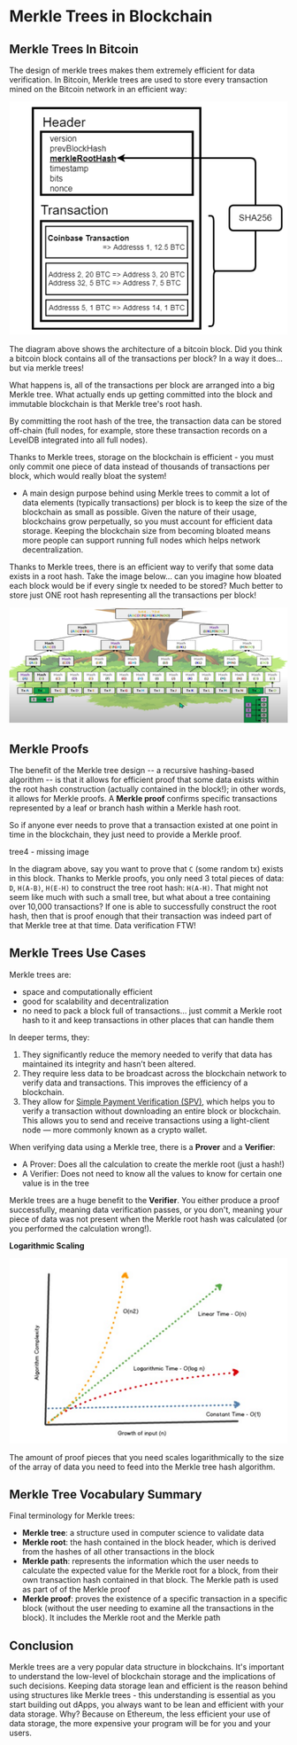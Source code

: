 # Merkle Trees in Blockchain

## Merkle Trees In Bitcoin

The design of merkle trees makes them extremely efficient for data verification. In Bitcoin, Merkle trees are used to store every transaction mined on the Bitcoin network in an efficient way:

![Bitcoin block](image-10.png)

The diagram above shows the architecture of a bitcoin block. Did you think a bitcoin block contains all of the transactions per block? In a way it does... but via merkle trees!

What happens is, all of the transactions per block are arranged into a big Merkle tree. What actually ends up getting committed into the block and immutable blockchain is that Merkle tree's root hash.

By committing the root hash of the tree, the transaction data can be stored off-chain (full nodes, for example, store these transaction records on a LevelDB integrated into all full nodes).

Thanks to Merkle trees, storage on the blockchain is efficient - you must only commit one piece of data instead of thousands of transactions per block, which would really bloat the system!

- A main design purpose behind using Merkle trees to commit a lot of data elements (typically transactions) per block is to keep the size of the blockchain as small as possible. Given the nature of their usage, blockchains grow perpetually, so you must account for efficient data storage. Keeping the blockchain size from becoming bloated means more people can support running full nodes which helps network decentralization.

Thanks to Merkle trees, there is an efficient way to verify that some data exists in a root hash. Take the image below... can you imagine how bloated each block would be if every single tx needed to be stored? Much better to store just ONE root hash representing all the transactions per block!

![root hash](image-11.png)

## Merkle Proofs

The benefit of the Merkle tree design -- a recursive hashing-based algorithm -- is that it allows for efficient proof that some data exists within the root hash construction (actually contained in the block!); in other words, it allows for Merkle proofs. A **Merkle proof** confirms specific transactions represented by a leaf or branch hash within a Merkle hash root.

So if anyone ever needs to prove that a transaction existed at one point in time in the blockchain, they just need to provide a Merkle proof.

tree4 - missing image

In the diagram above, say you want to prove that `C` (some random tx) exists in this block. Thanks to Merkle proofs, you only need 3 total pieces of data: `D`, `H(A-B)`, `H(E-H)` to construct the tree root hash: `H(A-H)`. That might not seem like much with such a small tree, but what about a tree containing over 10,000 transactions? If one is able to successfully construct the root hash, then that is proof enough that their transaction was indeed part of that Merkle tree at that time. Data verification FTW!

## Merkle Trees Use Cases

Merkle trees are:

- space and computationally efficient
- good for scalability and decentralization
- no need to pack a block full of transactions… just commit a Merkle root hash to it and keep transactions in other places that can handle them

In deeper terms, they:

1. They significantly reduce the memory needed to verify that data has maintained its integrity and hasn’t been altered.
2. They require less data to be broadcast across the blockchain network to verify data and transactions. This improves the efficiency of a blockchain.
3. They allow for [Simple Payment Verification (SPV)](https://wiki.bitcoinsv.io/index.php/Simplified_Payment_Verification), which helps you to verify a transaction without downloading an entire block or blockchain. This allows you to send and receive transactions using a light-client node — more commonly known as a crypto wallet.

When verifying data using a Merkle tree, there is a **Prover** and a **Verifier**:

- A Prover: Does all the calculation to create the merkle root (just a hash!)
- A Verifier: Does not need to know all the values to know for certain one value is in the tree

Merkle trees are a huge benefit to the **Verifier**. You either produce a proof successfully, meaning data verification passes, or you don't, meaning your piece of data was not present when the Merkle root hash was calculated (or you performed the calculation wrong!).

**Logarithmic Scaling**

![algorithm complexity](image-12.png)

The amount of proof pieces that you need scales logarithmically to the size of the array of data you need to feed into the Merkle tree hash algorithm.

## Merkle Tree Vocabulary Summary

Final terminology for Merkle trees:

- **Merkle tree**: a structure used in computer science to validate data
- **Merkle root**: the hash contained in the block header, which is derived from the hashes of all other transactions in the block
- **Merkle path**: represents the information which the user needs to calculate the expected value for the Merkle root for a block, from their own transaction hash contained in that block. The Merkle path is used as part of of the Merkle proof
- **Merkle proof**: proves the existence of a specific transaction in a specific block (without the user needing to examine all the transactions in the block). It includes the Merkle root and the Merkle path

## Conclusion

Merkle trees are a very popular data structure in blockchains. It's important to understand the low-level of blockchain storage and the implications of such decisions. Keeping data storage lean and efficient is the reason behind using structures like Merkle trees - this understanding is essential as you start building out dApps, you always want to be lean and efficient with your data storage. Why? Because on Ethereum, the less efficient your use of data storage, the more expensive your program will be for you and your users.